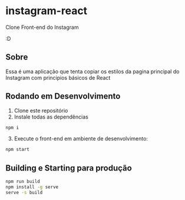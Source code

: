 # instagram-react

Clone Front-end do Instagram

:D

## Sobre

Essa é uma aplicação que tenta copiar os estilos da pagina principal do Instagram com principios básicos de React

## Rodando em Desenvolvimento

1. Clone este repositório
2. Instale todas as dependências

```bash
npm i
```

3. Execute o front-end em ambiente de desenvolvimento:

```bash
npm start
```

## Building e Starting para produção

```bash
npm run build
npm install -g serve
serve -s build
```